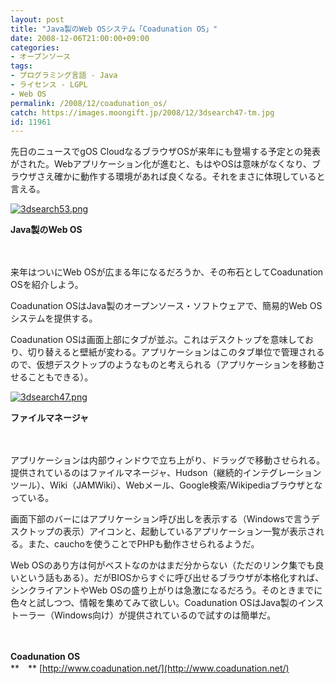 ```yaml
---
layout: post
title: "Java製のWeb OSシステム「Coadunation OS」"
date: 2008-12-06T21:00:00+09:00
categories:
- オープンソース
tags: 
- プログラミング言語 - Java
- ライセンス - LGPL
- Web OS
permalink: /2008/12/coadunation_os/
catch: https://images.moongift.jp/2008/12/3dsearch47-tm.jpg
id: 11961
---
```

先日のニュースでgOS CloudなるブラウザOSが来年にも登場する予定との発表がされた。Webアプリケーション化が進むと、もはやOSは意味がなくなり、ブラウザさえ確かに動作する環境があれば良くなる。それをまさに体現していると言える。

  

[![3dsearch53.png](https://images.moongift.jp/2008/12/3dsearch53-tm.jpg)](https://images.moongift.jp/2008/12/3dsearch53.png)  
  
**Java製のWeb OS**

  

　

  

来年はついにWeb OSが広まる年になるだろうか、その布石としてCoadunation OSを紹介しよう。

  

Coadunation OSはJava製のオープンソース・ソフトウェアで、簡易的Web OSシステムを提供する。

  
  
<!--more-->  

Coadunation OSは画面上部にタブが並ぶ。これはデスクトップを意味しており、切り替えると壁紙が変わる。アプリケーションはこのタブ単位で管理されるので、仮想デスクトップのようなものと考えられる（アプリケーションを移動させることもできる）。

  

[![3dsearch47.png](https://images.moongift.jp/2008/12/3dsearch47-tm.jpg)](https://images.moongift.jp/2008/12/3dsearch47.png)  
  
**ファイルマネージャ**

  

　

  

アプリケーションは内部ウィンドウで立ち上がり、ドラッグで移動させられる。提供されているのはファイルマネージャ、Hudson（継続的インテグレーションツール）、Wiki（JAMWiki）、Webメール、Google検索/Wikipediaブラウザとなっている。

  

画面下部のバーにはアプリケーション呼び出しを表示する（Windowsで言うデスクトップの表示）アイコンと、起動しているアプリケーション一覧が表示される。また、cauchoを使うことでPHPも動作させられるようだ。

  

Web OSのあり方は何がベストなのかはまだ分からない（ただのリンク集でも良いという話もある）。だがBIOSからすぐに呼び出せるブラウザが本格化すれば、シンクライアントやWeb OSの盛り上がりは急激になるだろう。そのときまでに色々と試しつつ、情報を集めてみて欲しい。Coadunation OSはJava製のインストーラー（Windows向け）が提供されているので試すのは簡単だ。

  

　

  

**Coadunation OS**  
**　** [http://www.coadunation.net/](http://www.coadunation.net/)

  
